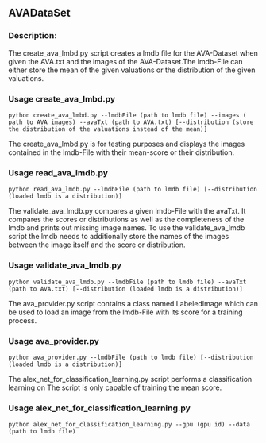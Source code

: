 ## AVADataSet

### Description:


The create_ava_lmbd.py script creates a lmdb file for the AVA-Dataset when given the AVA.txt and the images of the AVA-Dataset.The lmdb-File can either store the mean of the given valuations or the distribution of the given valuations.
### Usage create_ava_lmbd.py
```
python create_ava_lmbd.py --lmdbFile (path to lmdb file) --images ( path to AVA images) --avaTxt (path to AVA.txt) [--distribution (store the distribution of the valuations instead of the mean)]
```

The create_ava_lmbd.py is for testing purposes and displays the images contained in the lmdb-File with their mean-score or their distribution.
### Usage read_ava_lmdb.py
```
python read_ava_lmdb.py --lmdbFile (path to lmdb file) [--distribution (loaded lmdb is a distribution)] 

```

The validate_ava_lmdb.py compares a given lmdb-File with the avaTxt. It compares the scores or distributions as well as the completeness of the lmdb and prints out missing image names. To use the validate_ava_lmdb script the lmdb needs to additionally store the names of the images between the image itself and the score or distribution.
### Usage validate_ava_lmdb.py
```
python validate_ava_lmdb.py --lmdbFile (path to lmdb file) --avaTxt (path to AVA.txt) [--distribution (loaded lmdb is a distribution)] 

```

The ava_provider.py script contains a class named LabeledImage which can be used to load an image from the lmdb-File with its score for a training process.
### Usage ava_provider.py
```
python ava_provider.py --lmdbFile (path to lmdb file) [--distribution (loaded lmdb is a distribution)] 
```

The alex_net_for_classification_learning.py script performs a classification learning on
The script is only capable of training the mean score.
### Usage alex_net_for_classification_learning.py
```
python alex_net_for_classification_learning.py --gpu (gpu id) --data (path to lmdb file)
```
